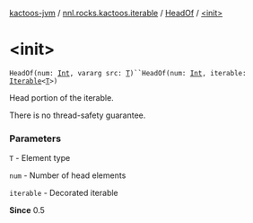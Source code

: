 [kactoos-jvm](../../index.md) / [nnl.rocks.kactoos.iterable](../index.md) / [HeadOf](index.md) / [&lt;init&gt;](./-init-.md)

# &lt;init&gt;

`HeadOf(num: `[`Int`](https://kotlinlang.org/api/latest/jvm/stdlib/kotlin/-int/index.html)`, vararg src: `[`T`](index.md#T)`)``HeadOf(num: `[`Int`](https://kotlinlang.org/api/latest/jvm/stdlib/kotlin/-int/index.html)`, iterable: `[`Iterable`](https://kotlinlang.org/api/latest/jvm/stdlib/kotlin.collections/-iterable/index.html)`<`[`T`](index.md#T)`>)`

Head portion of the iterable.

There is no thread-safety guarantee.

### Parameters

`T` - Element type

`num` - Number of head elements

`iterable` - Decorated iterable

**Since**
0.5

